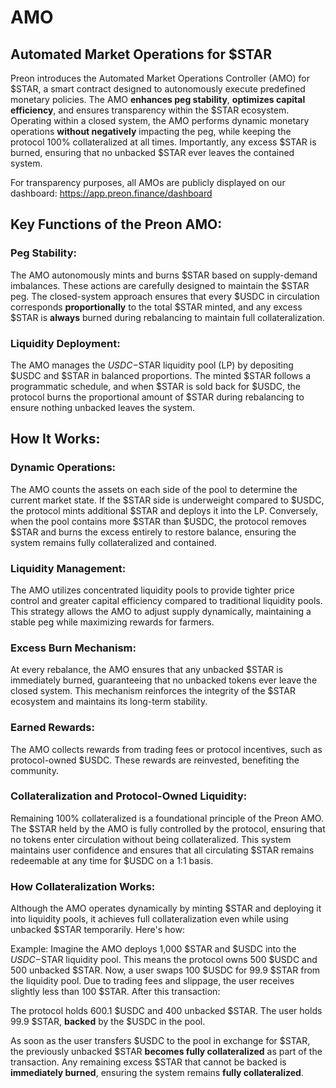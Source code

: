 # AMO

## Automated Market Operations for $STAR


Preon introduces the Automated Market Operations Controller (AMO) for $STAR, a smart contract designed to autonomously execute predefined monetary policies. The AMO **enhances peg stability**, **optimizes capital efficiency**, and ensures transparency within the $STAR ecosystem. Operating within a closed system, the AMO performs dynamic monetary operations **without negatively** impacting the peg, while keeping the protocol 100% collateralized at all times. Importantly, any excess $STAR is burned, ensuring that no unbacked $STAR ever leaves the contained system.

For transparency purposes, all AMOs are publicly displayed on our dashboard: https://app.preon.finance/dashboard

## Key Functions of the Preon AMO:

### Peg Stability:

The AMO autonomously mints and burns $STAR based on supply-demand imbalances. These actions are carefully designed to maintain the $STAR peg. The closed-system approach ensures that every $USDC in circulation corresponds **proportionally** to the total $STAR minted, and any excess $STAR is **always** burned during rebalancing to maintain full collateralization.

### Liquidity Deployment:

The AMO manages the $USDC-$STAR liquidity pool (LP) by depositing $USDC and $STAR in balanced proportions. The minted $STAR follows a programmatic schedule, and when $STAR is sold back for $USDC, the protocol burns the proportional amount of $STAR during rebalancing to ensure nothing unbacked leaves the system.


## How It Works:

### Dynamic Operations:

The AMO counts the assets on each side of the pool to determine the current market state. If the $STAR side is underweight compared to $USDC, the protocol mints additional $STAR and deploys it into the LP. Conversely, when the pool contains more $STAR than $USDC, the protocol removes $STAR and burns the excess entirely to restore balance, ensuring the system remains fully collateralized and contained.


### Liquidity Management:

The AMO utilizes concentrated liquidity pools to provide tighter price control and greater capital efficiency compared to traditional liquidity pools. This strategy allows the AMO to adjust supply dynamically, maintaining a stable peg while maximizing rewards for farmers.

### Excess Burn Mechanism:

At every rebalance, the AMO ensures that any unbacked $STAR is immediately burned, guaranteeing that no unbacked tokens ever leave the closed system. This mechanism reinforces the integrity of the $STAR ecosystem and maintains its long-term stability.

### Earned Rewards:

The AMO collects rewards from trading fees or protocol incentives, such as protocol-owned $USDC. These rewards are reinvested, benefiting the community.

### Collateralization and Protocol-Owned Liquidity:

Remaining 100% collateralized is a foundational principle of the Preon AMO. The $STAR held by the AMO is fully controlled by the protocol, ensuring that no tokens enter circulation without being collateralized. This system maintains user confidence and ensures that all circulating $STAR remains redeemable at any time for $USDC on a 1:1 basis.

### How Collateralization Works:

Although the AMO operates dynamically by minting $STAR and deploying it into liquidity pools, it achieves full collateralization even while using unbacked $STAR temporarily. Here's how:

Example: Imagine the AMO deploys 1,000 $STAR and $USDC into the $USDC-$STAR liquidity pool. This means the protocol owns 500 $USDC and 500 unbacked $STAR. Now, a user swaps 100 $USDC for 99.9 $STAR from the liquidity pool. Due to trading fees and slippage, the user receives slightly less than 100 $STAR. After this transaction:

The protocol holds 600.1 $USDC and 400 unbacked $STAR.
The user holds 99.9 $STAR, **backed** by the $USDC in the pool.

As soon as the user transfers $USDC to the pool in exchange for $STAR, the previously unbacked $STAR **becomes fully collateralized** as part of the transaction. Any remaining excess $STAR that cannot be backed is **immediately burned**, ensuring the system remains **fully collateralized**.

